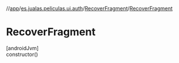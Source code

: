 //[app](../../../index.md)/[es.jualas.peliculas.ui.auth](../index.md)/[RecoverFragment](index.md)/[RecoverFragment](-recover-fragment.md)

# RecoverFragment

[androidJvm]\
constructor()
